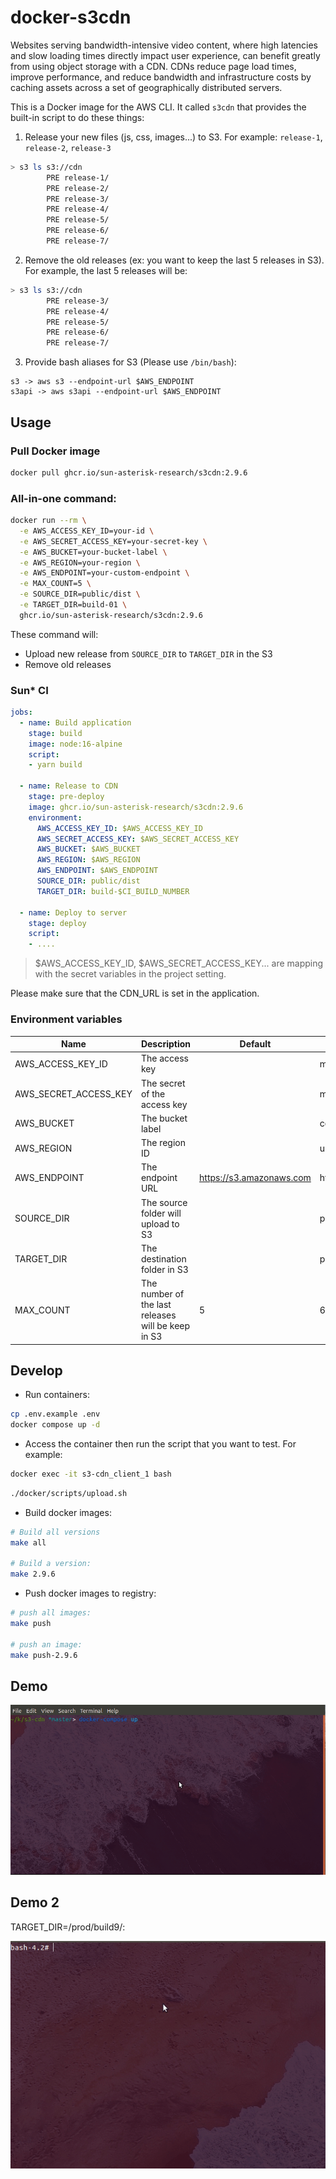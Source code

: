 # docker-s3cdn

Websites serving bandwidth-intensive video content, where high latencies and slow loading times directly impact user experience, can benefit greatly from using object storage with a CDN. CDNs reduce page load times, improve performance, and reduce bandwidth and infrastructure costs by caching assets across a set of geographically distributed servers.

This is a Docker image for the AWS CLI. It called `s3cdn` that provides the built-in script to do these things:
1. Release your new files (js, css, images...) to S3. For example: `release-1`, `release-2`, `release-3`
```bash
> s3 ls s3://cdn
        PRE release-1/
        PRE release-2/
        PRE release-3/
        PRE release-4/
        PRE release-5/
        PRE release-6/
        PRE release-7/
```

2. Remove the old releases (ex: you want to keep the last 5 releases in S3). For example, the last 5 releases will be:
```bash
> s3 ls s3://cdn
        PRE release-3/
        PRE release-4/
        PRE release-5/
        PRE release-6/
        PRE release-7/
```

3. Provide bash aliases for S3 (Please use `/bin/bash`):
```
s3 -> aws s3 --endpoint-url $AWS_ENDPOINT
s3api -> aws s3api --endpoint-url $AWS_ENDPOINT
```

## Usage

### Pull Docker image

```bash
docker pull ghcr.io/sun-asterisk-research/s3cdn:2.9.6
```

### All-in-one command:

```bash
docker run --rm \
  -e AWS_ACCESS_KEY_ID=your-id \
  -e AWS_SECRET_ACCESS_KEY=your-secret-key \
  -e AWS_BUCKET=your-bucket-label \
  -e AWS_REGION=your-region \
  -e AWS_ENDPOINT=your-custom-endpoint \
  -e MAX_COUNT=5 \
  -e SOURCE_DIR=public/dist \
  -e TARGET_DIR=build-01 \
  ghcr.io/sun-asterisk-research/s3cdn:2.9.6
```

These command will:
- Upload new release from `SOURCE_DIR` to `TARGET_DIR` in the S3
- Remove old releases

### Sun* CI

```yaml
jobs:
  - name: Build application
    stage: build
    image: node:16-alpine
    script:
    - yarn build

  - name: Release to CDN
    stage: pre-deploy
    image: ghcr.io/sun-asterisk-research/s3cdn:2.9.6
    environment:
      AWS_ACCESS_KEY_ID: $AWS_ACCESS_KEY_ID
      AWS_SECRET_ACCESS_KEY: $AWS_SECRET_ACCESS_KEY
      AWS_BUCKET: $AWS_BUCKET
      AWS_REGION: $AWS_REGION
      AWS_ENDPOINT: $AWS_ENDPOINT
      SOURCE_DIR: public/dist
      TARGET_DIR: build-$CI_BUILD_NUMBER

  - name: Deploy to server
    stage: deploy
    script:
    - ....
```

> $AWS_ACCESS_KEY_ID, $AWS_SECRET_ACCESS_KEY... are mapping with the secret variables in the project setting.

Please make sure that the CDN_URL is set in the application.

###

### Environment variables

| Name | Description | Default | Example |
| -------- | -------- | -------- | -------- |
| AWS_ACCESS_KEY_ID     | The access key     |     | minio    |
| AWS_SECRET_ACCESS_KEY     | The secret of the access key    |     | miniosecret    |
| AWS_BUCKET     | The bucket label     |     | cdn    |
| AWS_REGION     | The region ID    |     | us-east-1    |
| AWS_ENDPOINT     | The endpoint URL     | https://s3.amazonaws.com     | http://localhost:9000    |
| SOURCE_DIR     | The source folder will upload to S3     |      | public/dist    |
| TARGET_DIR     | The destination folder in S3     |     | prod/release-1    |
| MAX_COUNT     | The number of the last releases will be keep in S3     | 5     | 6    |

## Develop

- Run containers:
```bash
cp .env.example .env
docker compose up -d
```

- Access the container then run the script that you want to test. For example:
```bash
docker exec -it s3-cdn_client_1 bash
```
```bash
./docker/scripts/upload.sh
```

- Build docker images:
```bash
# Build all versions
make all

# Build a version:
make 2.9.6
```

- Push docker images to registry:
```bash
# push all images:
make push

# push an image:
make push-2.9.6
```

## Demo

![](./sample/demo.gif)

## Demo 2

TARGET_DIR=/prod/build9/:

![](./sample/demo-2.gif)
